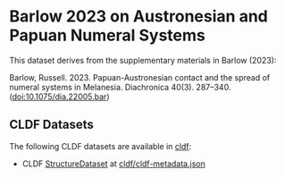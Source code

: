 Barlow 2023 on Austronesian and Papuan Numeral Systems
======================================================


This dataset derives from the supplementary materials in Barlow (2023):

Barlow, Russell. 2023. Papuan-Austronesian contact and the spread of numeral
systems in Melanesia. Diachronica 40(3). 287–340.
([doi:10.1075/dia.22005.bar](https://doi.org/10.1075/dia.22005.bar))


## CLDF Datasets

The following CLDF datasets are available in [cldf](cldf):

- CLDF [StructureDataset](https://github.com/cldf/cldf/tree/master/modules/StructureDataset) at [cldf/cldf-metadata.json](cldf/cldf-metadata.json)